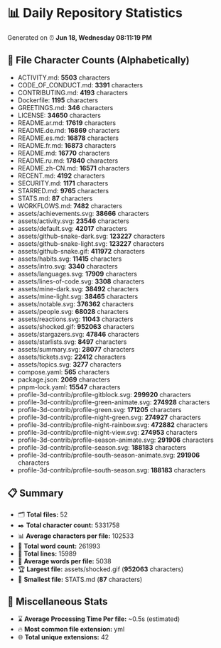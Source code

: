 # 📊 Daily Repository Statistics
Generated on ⏰ **Jun 18, Wednesday 08:11:19 PM**

## 📂 File Character Counts (Alphabetically)
- ACTIVITY.md: **5503** characters
- CODE_OF_CONDUCT.md: **3391** characters
- CONTRIBUTING.md: **4193** characters
- Dockerfile: **1195** characters
- GREETINGS.md: **346** characters
- LICENSE: **34650** characters
- README.ar.md: **17619** characters
- README.de.md: **16869** characters
- README.es.md: **16878** characters
- README.fr.md: **16873** characters
- README.md: **16770** characters
- README.ru.md: **17840** characters
- README.zh-CN.md: **16571** characters
- RECENT.md: **4192** characters
- SECURITY.md: **1171** characters
- STARRED.md: **9765** characters
- STATS.md: **87** characters
- WORKFLOWS.md: **7482** characters
- assets/achievements.svg: **38666** characters
- assets/activity.svg: **23546** characters
- assets/default.svg: **42017** characters
- assets/github-snake-dark.svg: **123227** characters
- assets/github-snake-light.svg: **123227** characters
- assets/github-snake.gif: **411972** characters
- assets/habits.svg: **11415** characters
- assets/intro.svg: **3340** characters
- assets/languages.svg: **17909** characters
- assets/lines-of-code.svg: **3308** characters
- assets/mine-dark.svg: **38492** characters
- assets/mine-light.svg: **38465** characters
- assets/notable.svg: **376362** characters
- assets/people.svg: **68028** characters
- assets/reactions.svg: **11043** characters
- assets/shocked.gif: **952063** characters
- assets/stargazers.svg: **47846** characters
- assets/starlists.svg: **8497** characters
- assets/summary.svg: **28077** characters
- assets/tickets.svg: **22412** characters
- assets/topics.svg: **3277** characters
- compose.yaml: **565** characters
- package.json: **2069** characters
- pnpm-lock.yaml: **15547** characters
- profile-3d-contrib/profile-gitblock.svg: **299920** characters
- profile-3d-contrib/profile-green-animate.svg: **274928** characters
- profile-3d-contrib/profile-green.svg: **171205** characters
- profile-3d-contrib/profile-night-green.svg: **274927** characters
- profile-3d-contrib/profile-night-rainbow.svg: **472882** characters
- profile-3d-contrib/profile-night-view.svg: **274953** characters
- profile-3d-contrib/profile-season-animate.svg: **291906** characters
- profile-3d-contrib/profile-season.svg: **188183** characters
- profile-3d-contrib/profile-south-season-animate.svg: **291906** characters
- profile-3d-contrib/profile-south-season.svg: **188183** characters

## 📋 Summary
- 🗂️ **Total files:** 52
- ✒️ **Total character count:** 5331758
- 📊 **Average characters per file:** 102533
- 📝 **Total word count:** 261993
- 🧾 **Total lines:** 15989
- 📐 **Average words per file:** 5038
- 🏆 **Largest file:** assets/shocked.gif (**952063** characters)
- 🥉 **Smallest file:** STATS.md (**87** characters)

## 🌟 Miscellaneous Stats
- ⌛ **Average Processing Time Per file:** ~0.5s (estimated)
- 🔥 **Most common file extension:** yml
- 🌐 **Total unique extensions:** 42

